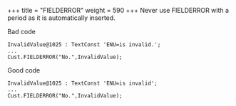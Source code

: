 +++
title = "FIELDERROR"
weight = 590
+++
Never use FIELDERROR with a period as it is automatically inserted.

Bad code

```al
InvalidValue@1025 : TextConst 'ENU=is invalid.';
...
Cust.FIELDERROR("No.",InvalidValue);
```

Good code

```al
InvalidValue@1025 : TextConst 'ENU=is invalid';
...
Cust.FIELDERROR("No.",InvalidValue);
```
